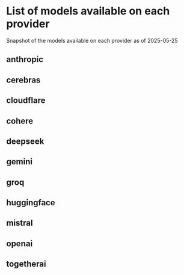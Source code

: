 # List of models available on each provider

Snapshot of the models available on each provider as of 2025-05-25

## anthropic


## cerebras


## cloudflare


## cohere


## deepseek


## gemini


## groq


## huggingface


## mistral


## openai


## togetherai

